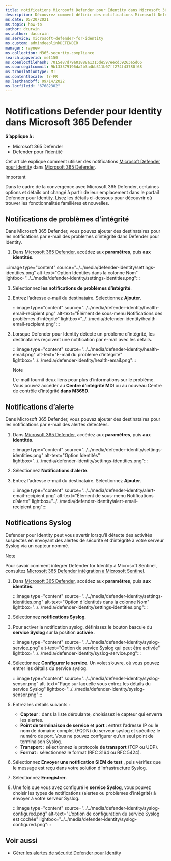 ```yaml
---
title: notifications Microsoft Defender pour Identity dans Microsoft 365 Defender
description: Découvrez comment définir des notifications Microsoft Defender pour Identity dans Microsoft 365 Defender.
ms.date: 05/20/2021
ms.topic: how-to
author: dcurwin
ms.author: dacurwin
ms.service: microsoft-defender-for-identity
ms.custom: admindeeplinkDEFENDER
manager: raynew
ms.collection: M365-security-compliance
search.appverid: met150
ms.openlocfilehash: 7015e87d79a01888a1315de597eecd39263e5d66
ms.sourcegitcommit: 9b133379196da2b3a4bb311b07ff274f43780f68
ms.translationtype: MT
ms.contentlocale: fr-FR
ms.lasthandoff: 09/14/2022
ms.locfileid: "67682302"
---
```

# <a name="defender-for-identity-notifications-in-microsoft-365-defender"></a>Notifications Defender pour Identity dans Microsoft 365 Defender

**S’applique à :**

- Microsoft 365 Defender
- Defender pour l’identité

Cet article explique comment utiliser des notifications [Microsoft Defender pour Identity](/defender-for-identity) dans [Microsoft 365 Defender](/microsoft-365/security/defender/overview-security-center).

> [!IMPORTANT]
> Dans le cadre de la convergence avec Microsoft 365 Defender, certaines options et détails ont changé à partir de leur emplacement dans le portail Defender pour Identity. Lisez les détails ci-dessous pour découvrir où trouver les fonctionnalités familières et nouvelles.

## <a name="health-issues-notifications"></a>Notifications de problèmes d’intégrité

Dans Microsoft 365 Defender, vous pouvez ajouter des destinataires pour les notifications par e-mail des problèmes d’intégrité dans Defender pour Identity.

1. Dans <a href="https://go.microsoft.com/fwlink/p/?linkid=2077139" target="_blank">Microsoft 365 Defender</a>, accédez aux **paramètres**, puis **aux identités**.

  :::image type="content" source="../../media/defender-identity/settings-identities.png" alt-text="Option Identités dans la colonne Nom" lightbox="../../media/defender-identity/settings-identities.png":::


1. Sélectionnez **les notifications de problèmes d’intégrité**.

1. Entrez l’adresse e-mail du destinataire. Sélectionnez **Ajouter**.

   :::image type="content" source="../../media/defender-identity/health-email-recipient.png" alt-text="Élément de sous-menu Notifications des problèmes d’intégrité" lightbox="../../media/defender-identity/health-email-recipient.png":::

1. Lorsque Defender pour Identity détecte un problème d’intégrité, les destinataires reçoivent une notification par e-mail avec les détails.

   :::image type="content" source="../../media/defender-identity/health-email.png" alt-text="E-mail du problème d’intégrité" lightbox="../../media/defender-identity/health-email.png":::

    > [!NOTE]
    > L’e-mail fournit deux liens pour plus d’informations sur le problème. Vous pouvez accéder au **Centre d’intégrité MDI** ou au nouveau Centre de contrôle d’intégrité **dans M365D**.

## <a name="alert-notifications"></a>Notifications d’alerte

Dans Microsoft 365 Defender, vous pouvez ajouter des destinataires pour les notifications par e-mail des alertes détectées.

1. Dans <a href="https://go.microsoft.com/fwlink/p/?linkid=2077139" target="_blank">Microsoft 365 Defender</a>, accédez aux **paramètres**, puis **aux identités**.

   :::image type="content" source="../../media/defender-identity/settings-identities.png" alt-text="Option Identités" lightbox="../../media/defender-identity/settings-identities.png":::

1. Sélectionnez **Notifications d’alerte**.

1. Entrez l’adresse e-mail du destinataire. Sélectionnez **Ajouter**.

   :::image type="content" source="../../media/defender-identity/alert-email-recipient.png" alt-text="Élément de sous-menu Notifications d’alerte" lightbox="../../media/defender-identity/alert-email-recipient.png":::

## <a name="syslog-notifications"></a>Notifications Syslog

Defender pour Identity peut vous avertir lorsqu’il détecte des activités suspectes en envoyant des alertes de sécurité et d’intégrité à votre serveur Syslog via un capteur nommé.

> [!NOTE]
> Pour savoir comment intégrer Defender for Identity à Microsoft Sentinel, consultez [Microsoft 365 Defender intégration à Microsoft Sentinel](/azure/sentinel/microsoft-365-defender-sentinel-integration).

1. Dans <a href="https://go.microsoft.com/fwlink/p/?linkid=2077139" target="_blank">Microsoft 365 Defender</a>, accédez aux **paramètres**, puis **aux identités**.

   :::image type="content" source="../../media/defender-identity/settings-identities.png" alt-text="Option d’identités dans la colonne Nom" lightbox="../../media/defender-identity/settings-identities.png":::

1. Sélectionnez **notifications Syslog**.

1. Pour activer la notification syslog, définissez le bouton bascule du **service Syslog** sur la position **activée** .

   :::image type="content" source="../../media/defender-identity/syslog-service.png" alt-text="Option de service Syslog qui peut être activée" lightbox="../../media/defender-identity/syslog-service.png":::

1. Sélectionnez **Configurer le service**. Un volet s’ouvre, où vous pouvez entrer les détails du service syslog.

   :::image type="content" source="../../media/defender-identity/syslog-sensor.png" alt-text="Page sur laquelle vous entrez les détails du service Syslog" lightbox="../../media/defender-identity/syslog-sensor.png":::

1. Entrez les détails suivants :

    - **Capteur** : dans la liste déroulante, choisissez le capteur qui enverra les alertes.
    - **Point de terminaison de service** et **port** : entrez l’adresse IP ou le nom de domaine complet (FQDN) du serveur syslog et spécifiez le numéro de port. Vous ne pouvez configurer qu’un seul point de terminaison Syslog.
    - **Transport** : sélectionnez le protocole **de transport** (TCP ou UDP).
    - **Format** : sélectionnez le format (RFC 3164 ou RFC 5424).

1. Sélectionnez **Envoyer une notification SIEM de test** , puis vérifiez que le message est reçu dans votre solution d’infrastructure Syslog.

1. Sélectionnez **Enregistrer**.

1. Une fois que vous avez configuré le **service Syslog**, vous pouvez choisir les types de notifications (alertes ou problèmes d’intégrité) à envoyer à votre serveur Syslog.

   :::image type="content" source="../../media/defender-identity/syslog-configured.png" alt-text="L’option de configuration du service Syslog est cochée" lightbox="../../media/defender-identity/syslog-configured.png":::

## <a name="see-also"></a>Voir aussi

- [Gérer les alertes de sécurité Defender pour Identity](manage-security-alerts.md)
